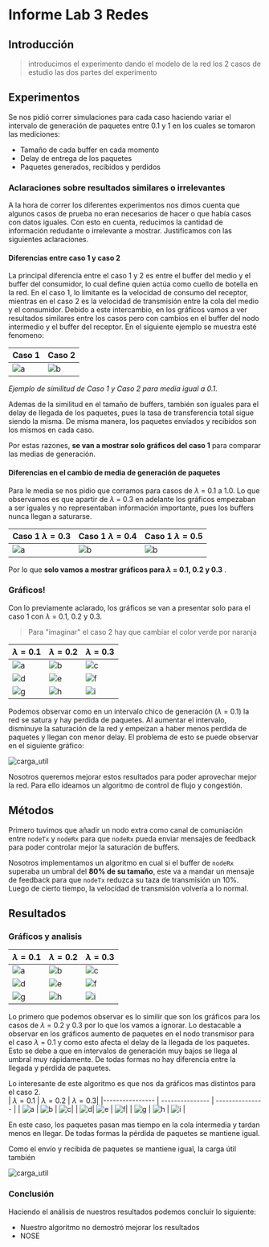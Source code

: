# Informe Lab 3 Redes

## Introducción
> introducimos el experimento dando el modelo de la red
> los 2 casos de estudio
> las dos partes del experimento


## Experimentos
Se nos pidió correr simulaciones para cada caso haciendo variar el intervalo de generación de paquetes entre 0.1 y 1 en los cuales se tomaron las mediciones:  
- Tamaño de cada buffer en cada momento  
- Delay de entrega de los paquetes 
- Paquetes generados, recibidos y perdidos

### Aclaraciones sobre resultados similares o irrelevantes
A la hora de correr los diferentes experimentos nos dimos cuenta que algunos casos de prueba no eran necesarios de hacer o que había casos con datos iguales. Con esto en cuenta, reducimos la cantidad de información redudante o irrelevante a mostrar. Justificamos con las siguientes aclaraciones. 

#### Diferencias entre caso 1 y caso 2
La principal diferencia entre el caso 1 y 2 es entre el buffer del medio y el buffer del consumidor, lo cual define quien actúa como cuello de botella en la red. En el caso 1, lo limitante es la velocidad de consumo del receptor, mientras en el caso 2 es la velocidad de transmisión entre la cola del medio y el consumidor. 
Debido a este intercambio, en los gráficos vamos a ver resultados similares entre los casos pero con cambios en el buffer del nodo intermedio y el buffer del receptor. En el siguiente ejemplo se muestra esté fenomeno:


| Caso 1  | Caso 2 |
|-------- | ---------- |
| ![a](./lab3python/graficosDef/caso1/bufferSize/caso1_0.1_buffer_size.png)|![b](./lab3python/graficosDef/caso2/bufferSize/caso2_0.1_buffer_size.png)|
*Ejemplo de similitud de Caso 1 y Caso 2 para media igual a 0.1.* 

Ademas de la similitud en el tamaño de buffers, también son iguales para el delay de llegada de los paquetes, pues la tasa de transferencia total sigue siendo la misma. De misma manera, los paquetes envíados y recibidos son los mismos en cada caso.

Por estas razones, **se van a mostrar solo gráficos del caso 1** para comparar las medias de generación.

#### Diferencias en el cambio de media de generación de paquetes
Para le media se nos pidio que corramos para casos de $\lambda$ = 0.1 a 1.0. Lo que observamos es que apartir de $\lambda$ = 0.3 en adelante los gráficos empezaban a ser iguales y no representaban información importante, pues los buffers nunca llegan a saturarse. 

| Caso 1 $\lambda=0.3$   | Caso 1 $\lambda=0.4$  | Caso 1 $\lambda=0.5$ |
|--------------- | --------------- | ---- |
| ![a](./lab3python/graficosDef/caso1/bufferSize/caso1_0.3_buffer_size.png)| ![b](./lab3python/graficosDef/caso1/bufferSize/caso1_0.4_buffer_size.png)| ![b](./lab3python/graficosDef/caso1/bufferSize/caso1_0.5_buffer_size.png) |

Por lo que **solo vamos a mostrar gráficos para $\lambda$ = 0.1, 0.2 y 0.3** . 

### Gráficos!
Con lo previamente aclarado, los gráficos se van a presentar solo para el caso 1 con $\lambda$ = 0.1, 0.2 y 0.3.
> Para "imaginar" el caso 2 hay que cambiar el color verde por naranja

| $\lambda = 0.1$    | $\lambda = 0.2$ | $\lambda = 0.3$|
|---------------- | --------------- | --------------- |
| ![a](./lab3python/graficosDef/caso1/bufferSize/caso1_0.1_buffer_size.png) | ![b](./lab3python/graficosDef/caso1/bufferSize/caso1_0.2_buffer_size.png) | ![c](./lab3python/graficosDef/caso1/bufferSize/caso1_0.3_buffer_size.png)|
| ![d](./lab3python/graficosDef/caso1/delay/caso1_0.1_delay.png)| ![e](./lab3python/graficosDef/caso1/delay/caso1_0.2_delay.png) | ![f](./lab3python/graficosDef/caso1/delay/caso1_0.3_delay.png)|
| ![g](./lab3python/graficosDef/caso1/paquetes/caso1_0.1_paquetes.png) | ![h](./lab3python/graficosDef/caso1/paquetes/caso1_0.2_paquetes.png) | ![i](./lab3python/graficosDef/caso1/paquetes/caso1_0.3_paquetes.png) | 

Podemos observar como en un intervalo chico de generación ($\lambda$ = 0.1) la red se satura y hay perdida de paquetes. Al aumentar el intervalo, disminuye la saturación de la red y empeizan a haber menos perdida de paquetes y llegan con menor delay. El problema de esto se puede observar en el siguiente gráfico:

![carga_util](./lab3python/graficosDef/expCargaUtil/cargaUtil/carga_util_vs_carga_ofrecida.png)

Nosotros queremos mejorar estos resultados para poder aprovechar mejor la red. Para ello ideamos un algoritmo de control de flujo y congestión.

## Métodos
Primero tuvimos que añadir un nodo extra como canal de comuniación entre `nodeTx` y `nodeRx` para que `nodeRx` pueda enviar mensajes de feedback para poder controlar mejor la saturación de buffers.  

Nosotros implementamos un algoritmo en cual si el buffer de `nodeRx` superaba un umbral del **80% de su tamaño**, este va a mandar un mensaje de feedback para que `nodeTx` reduzca su taza de transmisión un 10%. Luego de cierto tiempo, la velocidad de transmisión volvería a lo normal.  

## Resultados

### Gráficos y analisis

| $\lambda = 0.1$    | $\lambda = 0.2$ | $\lambda = 0.3$|
|---------------- | --------------- | --------------- |
| ![a](./lab3python/graficosDef/parte2Caso1/bufferSize/parte2Caso1_0.1_buffer_size.png) | ![b](./lab3python/graficosDef/parte2Caso1/bufferSize/parte2Caso1_0.2_buffer_size.png) | ![c](./lab3python/graficosDef/parte2Caso1/bufferSize/parte2Caso1_0.3_buffer_size.png)|
| ![d](./lab3python/graficosDef/parte2Caso1/delay/parte2Caso1_0.1_delay.png)| ![e](./lab3python/graficosDef/parte2Caso1/delay/parte2Caso1_0.2_delay.png) | ![f](./lab3python/graficosDef/parte2Caso1/delay/parte2Caso1_0.3_delay.png)|
| ![g](./lab3python/graficosDef/parte2Caso1/paquetes/parte2Caso1_0.1_paquetes.png) | ![h](./lab3python/graficosDef/parte2Caso1/paquetes/parte2Caso1_0.2_paquetes.png) | ![i](./lab3python/graficosDef/parte2Caso1/paquetes/parte2Caso1_0.3_paquetes.png) | 

Lo primero que podemos observar es lo similir que son los gráficos para los casos de $\lambda$ = 0.2 y 0.3 por lo que los vamos a ignorar. 
Lo destacable a observar en los gráficos aumento de paquetes en el nodo transmisor para el caso $\lambda$ = 0.1 y como esto afecta el delay de la llegada de los paquetes. Esto se debe a que en intervalos de generación muy bajos se llega al umbral muy rápidamente. De todas formas no hay diferencia entre la llegada y pérdida de paquetes.  

Lo interesante de este algoritmo es que nos da gráficos mas distintos para el caso 2.  
| $\lambda = 0.1$    | $\lambda = 0.2$ | $\lambda = 0.3$|
|---------------- | --------------- | --------------- |
| ![a](./lab3python/graficosDef/parte2Caso2/bufferSize/parte2Caso2_0.1_buffer_size.png) | ![b](./lab3python/graficosDef/parte2Caso2/bufferSize/parte2Caso2_0.2_buffer_size.png) | ![c](./lab3python/graficosDef/parte2Caso2/bufferSize/parte2Caso2_0.3_buffer_size.png)|
| ![d](./lab3python/graficosDef/parte2Caso2/delay/parte2Caso2_0.1_delay.png)| ![e](./lab3python/graficosDef/parte2Caso2/delay/parte2Caso2_0.2_delay.png) | ![f](./lab3python/graficosDef/parte2Caso2/delay/parte2Caso2_0.3_delay.png)|
| ![g](./lab3python/graficosDef/parte2Caso2/paquetes/parte2Caso2_0.1_paquetes.png) | ![h](./lab3python/graficosDef/parte2Caso2/paquetes/parte2Caso2_0.2_paquetes.png) | ![i](./lab3python/graficosDef/parte2Caso2/paquetes/parte2Caso2_0.3_paquetes.png) | 

En este caso, los paquetes pasan mas tiempo en la cola intermedia y tardan menos en llegar. De todas formas la pérdida de paquetes se mantiene igual.  

Como el envío y recibida de paquetes se mantiene igual, la carga útil también 

![carga_util](./lab3python/graficosDef/parte2CargaUtil/cargaUtil/carga_util_vs_carga_ofrecida.png)

### Conclusión
Haciendo el análisis de nuestros resultados podemos concluir lo siguiente: 
  - Nuestro algoritmo no demostró mejorar los resultados 
  - NOSE



